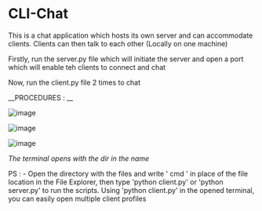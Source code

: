 # CLI-Chat
This is a chat application which hosts its own server and can accommodate clients. Clients can then talk to each other (Locally on one machine) 


Firstly, run the server.py file which will initiate the server and open a port which will enable teh clients to connect and chat

Now, run the client.py file 2 times to chat


__PROCEDURES : __

![image](https://user-images.githubusercontent.com/103417697/184144744-044d87bf-1285-4fba-9a08-5b51b2e6b468.png)

![image](https://user-images.githubusercontent.com/103417697/184144821-03693e6f-127c-40be-88e7-f8de5a8911e6.png)

![image](https://user-images.githubusercontent.com/103417697/184144880-48082c57-08df-4a6d-a105-a44cfd9561dc.png)

*The terminal opens with the dir in the name*

PS :   - Open the directory with the files and write ' cmd ' in place of the file location in the File Explorer, then type 'python client.py' or 'python server.py' to run the scripts. Using 'python client.py' in the opened terminal, you can easily open multiple client profiles  
